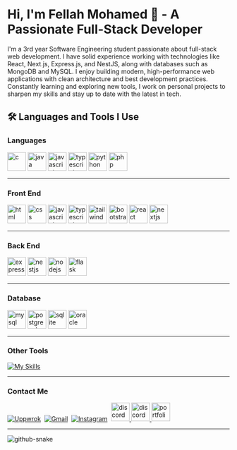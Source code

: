 <h1>Hi, I'm Fellah Mohamed 👋 - A Passionate Full-Stack Developer</h1>
<p>I'm a 3rd year Software Engineering student passionate about full-stack web development. I have solid experience working with technologies like React, Next.js, Express.js, and NestJS, along with databases such as MongoDB and MySQL. I enjoy building modern, high-performance web applications with clean architecture and best development practices. Constantly learning and exploring new tools, I work on personal projects to sharpen my skills and stay up to date with the latest in tech.</p>
<h2>🛠️ Languages and Tools I Use</h2>



<h3> Languages </h3> 
<p>
  <img src="https://skillicons.dev/icons?i=c" alt="c" width="42" height="42" />
  <img src="https://skillicons.dev/icons?i=java" alt="java" width="42" height="42" />
  <img src="https://skillicons.dev/icons?i=js" alt="javascript" width="42" height="42" />
  <img src="https://skillicons.dev/icons?i=ts" alt="typescript" width="42" height="42" />
  <img src="https://skillicons.dev/icons?i=python" alt="python" width="42" height="42" />
  <img src="https://skillicons.dev/icons?i=php" alt="php" width="42" height="42" />
</p>
<hr>

<h3> Front End </h3> 
<p>
  <img src="https://skillicons.dev/icons?i=html" alt="html" width="42" height="42" />
  <img src="https://skillicons.dev/icons?i=css" alt="css" width="42" height="42" />
  <img src="https://skillicons.dev/icons?i=js" alt="javascript" width="42" height="42" />
  <img src="https://skillicons.dev/icons?i=ts" alt="typescript" width="42" height="42" />
  <img src="https://skillicons.dev/icons?i=tailwind" alt="tailwind" width="42" height="42" />
  <img src="https://skillicons.dev/icons?i=bootstrap" alt="bootstrap" width="42" height="42" />
  <img src="https://skillicons.dev/icons?i=react" alt="react" width="42" height="42" />
  <img src="https://skillicons.dev/icons?i=next" alt="nextjs" width="42" height="42" />
</p>

<hr>



<h3> Back End </h3>
<p>
  <img src="https://skillicons.dev/icons?i=expressjs" alt="express" width="42" height="42" />
  <img src="https://skillicons.dev/icons?i=nestjs" alt="nestjs" width="42" height="42" />
  <img src="https://skillicons.dev/icons?i=nodejs" alt="nodejs" width="42" height="42" />
  <img src="https://skillicons.dev/icons?i=flask" alt="flask" width="42" height="42" />
</p>

<hr>



<h3> Database </h3> 
<p>
  <img src="https://skillicons.dev/icons?i=mysql" alt="mysql" width="42" height="42" />
  <img src="https://skillicons.dev/icons?i=postgresql" alt="postgresql" width="42" height="42" />
  <img src="https://skillicons.dev/icons?i=sqlite" alt="sqlite" width="42" height="42" />
  <img src="https://www.svgrepo.com/show/303303/oracle-6-logo.svg" alt="oracle" width="42" height="42" />
</p>

<hr>

<h3> Other Tools </h3> 

  [![My Skills](https://skillicons.dev/icons?i=eclipse,vscode,git,prisma,vercel,postman,powershell)](https://skillicons.dev)
  



<hr>
<h3> Contact Me </h3>

   
  [![Uppwrok](https://img.icons8.com/?size=50&id=HKdmFbFm7xQV&format=png&color=000000)](https://www.upwork.com/freelancers/~0162ac80466bc23f26)&nbsp;
  [![Gmail](https://img.icons8.com/?size=50&id=P7UIlhbpWzZm&format=png&color=000000)](mailto:mohdev2025@gmail.com)&nbsp;
  [![Instagram](https://skillicons.dev/icons?i=instagram)](https://www.instagram.com/mouh_flh)&nbsp;
   <a href="https://discord.com/users/1022462442917343282" target="_blanck"> 
   <img src="https://skillicons.dev/icons?i=discord" alt="discord" width="42" height="42"/>
   <a/> 
   <a href="https://www.facebook.com/profile.php?id=61576388386961" target="_blanck">                                                                                                                                      <img src="https://upload.wikimedia.org/wikipedia/commons/c/cd/Facebook_logo_%28square%29.png" alt="discord" width="42" height="42"/> 
   <a/>
   <a href="https://fellah-mohamed.vercel.app" target="_blanck"> 
   <img src="https://encrypted-tbn0.gstatic.com/images?q=tbn:ANd9GcS23zc5LswrrOl23-2tDErz8lzXeK1T-jr8wg&s" alt="portfolio" width="42" height="42"/>
   <a/>  

<hr>
<picture>
  <source media="(prefers-color-scheme: dark)" srcset="https://raw.githubusercontent.com/tobiasmeyhoefer/tobiasmeyhoefer/output/github-snake-dark.svg" />
  <source media="(prefers-color-scheme: light)" srcset="https://raw.githubusercontent.com/tobiasmeyhoefer/tobiasmeyhoefer/output/github-snake.svg" />
  <img alt="github-snake" src="https://raw.githubusercontent.com/tobiasmeyhoefer/tobiasmeyhoefer/output/github-snake.svg" />
</picture>

